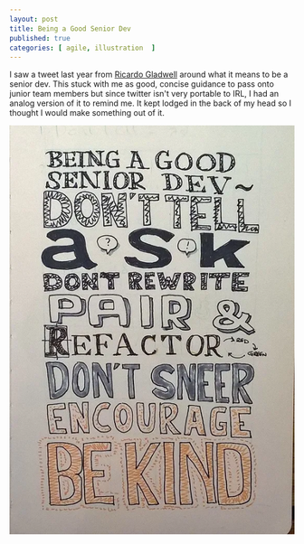 ```yaml
---
layout: post
title: Being a Good Senior Dev
published: true
categories: [ agile, illustration  ]
---
```


I saw a tweet last year from <a href="http://twitter.com/rgladwell">Ricardo Gladwell</a>
around what it means to be a senior dev. This stuck with me as good, concise guidance
to pass onto junior team members but since twitter isn't very portable to IRL, I had
an analog version of it to remind me. It kept lodged in the back of my head so I
thought I would make something out of it.

![sketch](/img/posts/being-a-good-senior-dev/being-a-good-senior-dev.webp)
